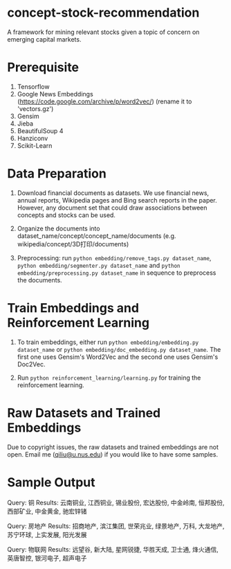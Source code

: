 concept-stock-recommendation
======
A framework for mining relevant stocks given a topic of concern on emerging capital markets. 

Prerequisite
======
1. Tensorflow 
2. Google News Embeddings (https://code.google.com/archive/p/word2vec/) (rename it to 'vectors.gz')
3. Gensim
4. Jieba
5. BeautifulSoup 4
6. Hanziconv
7. Scikit-Learn

Data Preparation
======
1. Download financial documents as datasets. We use financial news, annual reports, Wikipedia pages and Bing search reports in the paper. However, any document set that could draw associations between concepts and stocks can be used.

2. Organize the documents into dataset_name/concept/concept_name/documents (e.g. wikipedia/concept/3D打印/documents)

2. Preprocessing: run `python embedding/remove_tags.py dataset_name`, `python embedding/segmenter.py dataset_name` and `python embedding/preprocessing.py dataset_name` in sequence to preprocess the documents. 

Train Embeddings and Reinforcement Learning
======

1. To train embeddings, either run `python embedding/embedding.py dataset_name` or `python embedding/doc_embedding.py dataset_name`. The first one uses Gensim's Word2Vec and the second one uses Gensim's Doc2Vec.

2. Run `python reinforcement_learning/learning.py` for training the reinforcement learning.

Raw Datasets and Trained Embeddings
=====
Due to copyright issues, the raw datasets and trained embeddings are not open. Email me (qiliu@u.nus.edu) if you would like to have some samples.

Sample Output
======
Query: 铜
Results: 云南铜业, 江西铜业, 锡业股份, 宏达股份, 中金岭南, 恒邦股份, 西部矿业, 中金黄金, 驰宏锌锗

Query: 房地产
Results: 招商地产, 滨江集团, 世荣兆业, 绿景地产, 万科, 大龙地产, 苏宁环球, 上实发展, 阳光发展

Query: 物联网
Results: 远望谷, 新大陆, 星网锐捷, 华胜天成, 卫士通, 烽火通信, 英唐智控, 银河电子, 超声电子


